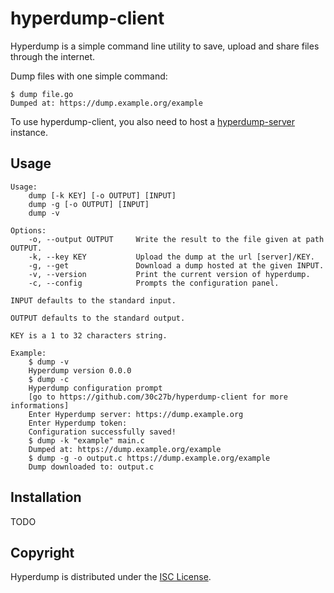 # hyperdump-client

Hyperdump is a simple command line utility to save, upload and share files through the internet.

Dump files with one simple command:
```
$ dump file.go
Dumped at: https://dump.example.org/example
```

To use hyperdump-client, you also need to host a [hyperdump-server](https://github.com/30c27b/hyperdump-server) instance.

## Usage

```
Usage:
    dump [-k KEY] [-o OUTPUT] [INPUT]
    dump -g [-o OUTPUT] [INPUT]
    dump -v

Options:
    -o, --output OUTPUT     Write the result to the file given at path OUTPUT.
    -k, --key KEY           Upload the dump at the url [server]/KEY.
    -g, --get               Download a dump hosted at the given INPUT.
    -v, --version           Print the current version of hyperdump.
    -c, --config            Prompts the configuration panel.

INPUT defaults to the standard input.

OUTPUT defaults to the standard output.

KEY is a 1 to 32 characters string.

Example:
    $ dump -v
    Hyperdump version 0.0.0
    $ dump -c
    Hyperdump configuration prompt
    [go to https://github.com/30c27b/hyperdump-client for more informations]
    Enter Hyperdump server: https://dump.example.org
    Enter Hyperdump token:
    Configuration successfully saved!
    $ dump -k "example" main.c
    Dumped at: https://dump.example.org/example
    $ dump -g -o output.c https://dump.example.org/example
    Dump downloaded to: output.c
```

## Installation

TODO

## Copyright

Hyperdump is distributed under the [ISC License](/LICENSE).
